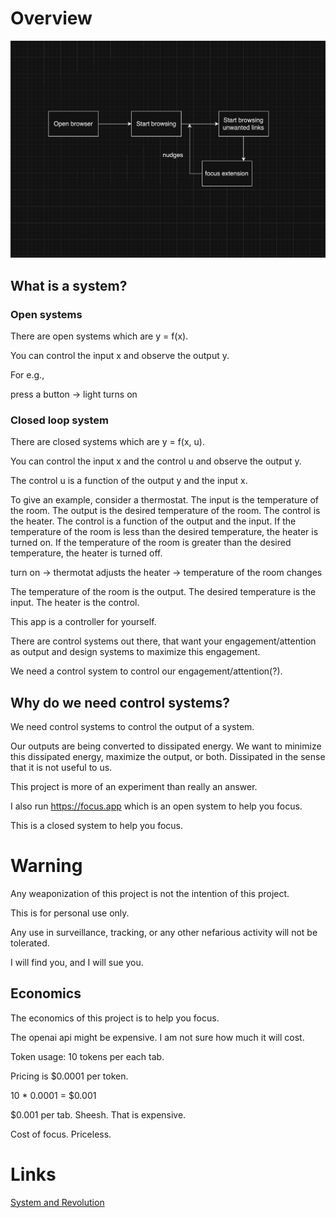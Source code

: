 # Overview 

![Alt text](public/working.png)

## What is a system?

### Open systems
There are open systems which are y = f(x).

You can control the input x and observe the output y.

For e.g., 

press a button -> light turns on

### Closed loop system
There are closed systems which are y = f(x, u).

You can control the input x and the control u and observe the output y.

The control u is a function of the output y and the input x.

To give an example, consider a thermostat. The input is the temperature of the room. The output is the desired temperature of the room. The control is the heater. The control is a function of the output and the input. If the temperature of the room is less than the desired temperature, the heater is turned on. If the temperature of the room is greater than the desired temperature, the heater is turned off.

turn on -> thermotat adjusts the heater -> temperature of the room changes

The temperature of the room is the output. The desired temperature is the input. The heater is the control.

This app is a controller for yourself.

There are control systems out there, that want your engagement/attention as output and design systems to maximize this engagement.

We need a control system to control our engagement/attention(?). 

## Why do we need control systems?

We need control systems to control the output of a system.

Our outputs are being converted to dissipated energy. We want to minimize this dissipated energy, maximize the output, or both. Dissipated in the sense that it is not useful to us.

This project is more of an experiment than really an answer.

I also run https://focus.app which is an open system to help you focus.

This is a closed system to help you focus.


# Warning

Any weaponization of this project is not the intention of this project.

This is for personal use only. 

Any use in surveillance, tracking, or any other nefarious activity will not be tolerated.

I will find you, and I will sue you.

## Economics

The economics of this project is to help you focus.

The openai api might be expensive. I am not sure how much it will cost.

Token usage: 10 tokens per each tab.

Pricing is $0.0001 per token. 

10 * 0.0001 = $0.001

$0.001 per tab. Sheesh. That is expensive.

Cost of focus. Priceless.

# Links

[System and Revolution](https://www.amazon.com/System-Revolution-V-Shiva-Ayyadurai-ebook/dp/B01ECJLKL2/ref=tmm_kin_swatch_0)
